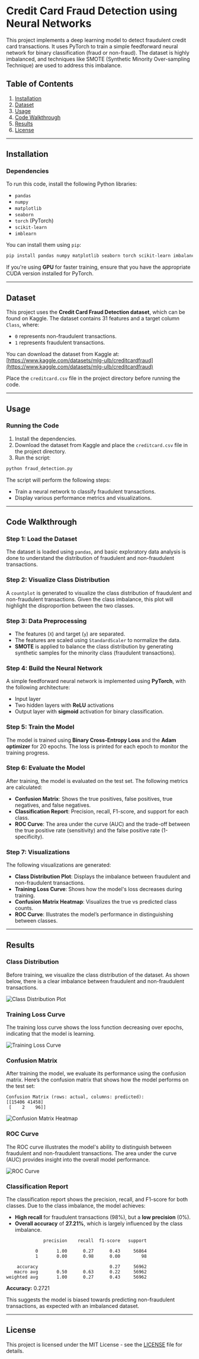 
# Credit Card Fraud Detection using Neural Networks

This project implements a deep learning model to detect fraudulent credit card transactions. It uses PyTorch to train a simple feedforward neural network for binary classification (fraud or non-fraud). The dataset is highly imbalanced, and techniques like SMOTE (Synthetic Minority Over-sampling Technique) are used to address this imbalance.

## Table of Contents

1. [Installation](#installation)
2. [Dataset](#dataset)
3. [Usage](#usage)
4. [Code Walkthrough](#code-walkthrough)
5. [Results](#results)
6. [License](#license)

---

## Installation

### Dependencies

To run this code, install the following Python libraries:

- `pandas`
- `numpy`
- `matplotlib`
- `seaborn`
- `torch` (PyTorch)
- `scikit-learn`
- `imblearn`

You can install them using `pip`:

```bash
pip install pandas numpy matplotlib seaborn torch scikit-learn imbalanced-learn
```

If you're using **GPU** for faster training, ensure that you have the appropriate CUDA version installed for PyTorch.

---

## Dataset

This project uses the **Credit Card Fraud Detection dataset**, which can be found on Kaggle. The dataset contains 31 features and a target column `Class`, where:
- `0` represents non-fraudulent transactions.
- `1` represents fraudulent transactions.

You can download the dataset from Kaggle at:  
[https://www.kaggle.com/datasets/mlg-ulb/creditcardfraud](https://www.kaggle.com/datasets/mlg-ulb/creditcardfraud)

Place the `creditcard.csv` file in the project directory before running the code.

---

## Usage

### Running the Code

1. Install the dependencies.
2. Download the dataset from Kaggle and place the `creditcard.csv` file in the project directory.
3. Run the script:

```bash
python fraud_detection.py
```

The script will perform the following steps:
- Train a neural network to classify fraudulent transactions.
- Display various performance metrics and visualizations.

---

## Code Walkthrough

### Step 1: Load the Dataset

The dataset is loaded using `pandas`, and basic exploratory data analysis is done to understand the distribution of fraudulent and non-fraudulent transactions.

### Step 2: Visualize Class Distribution

A `countplot` is generated to visualize the class distribution of fraudulent and non-fraudulent transactions. Given the class imbalance, this plot will highlight the disproportion between the two classes.

### Step 3: Data Preprocessing

- The features (`X`) and target (`y`) are separated.
- The features are scaled using `StandardScaler` to normalize the data.
- **SMOTE** is applied to balance the class distribution by generating synthetic samples for the minority class (fraudulent transactions).

### Step 4: Build the Neural Network

A simple feedforward neural network is implemented using **PyTorch**, with the following architecture:
- Input layer
- Two hidden layers with **ReLU** activations
- Output layer with **sigmoid** activation for binary classification.

### Step 5: Train the Model

The model is trained using **Binary Cross-Entropy Loss** and the **Adam optimizer** for 20 epochs. The loss is printed for each epoch to monitor the training progress.

### Step 6: Evaluate the Model

After training, the model is evaluated on the test set. The following metrics are calculated:
- **Confusion Matrix**: Shows the true positives, false positives, true negatives, and false negatives.
- **Classification Report**: Precision, recall, F1-score, and support for each class.
- **ROC Curve**: The area under the curve (AUC) and the trade-off between the true positive rate (sensitivity) and the false positive rate (1-specificity).

### Step 7: Visualizations

The following visualizations are generated:
- **Class Distribution Plot**: Displays the imbalance between fraudulent and non-fraudulent transactions.
- **Training Loss Curve**: Shows how the model's loss decreases during training.
- **Confusion Matrix Heatmap**: Visualizes the true vs predicted class counts.
- **ROC Curve**: Illustrates the model’s performance in distinguishing between classes.

---

## Results

### Class Distribution
Before training, we visualize the class distribution of the dataset. As shown below, there is a clear imbalance between fraudulent and non-fraudulent transactions.

![Class Distribution Plot](/images/ClassDistributionPlot.png)

### Training Loss Curve
The training loss curve shows the loss function decreasing over epochs, indicating that the model is learning.

![Training Loss Curve](images/Training_Loss_Curve.png)

### Confusion Matrix
After training the model, we evaluate its performance using the confusion matrix. Here’s the confusion matrix that shows how the model performs on the test set:

```
Confusion Matrix (rows: actual, columns: predicted):
[[15406 41458]
 [    2    96]]
```

![Confusion Matrix Heatmap](images/Confusion_Matrix_Heatmap.png)

### ROC Curve
The ROC curve illustrates the model's ability to distinguish between fraudulent and non-fraudulent transactions. The area under the curve (AUC) provides insight into the overall model performance.

![ROC Curve](images/ROC_Curve.png)

### Classification Report
The classification report shows the precision, recall, and F1-score for both classes. Due to the class imbalance, the model achieves:
- **High recall** for fraudulent transactions (98%), but a **low precision** (0%).
- **Overall accuracy** of **27.21%**, which is largely influenced by the class imbalance.

```
              precision    recall  f1-score   support

           0       1.00      0.27      0.43     56864
           1       0.00      0.98      0.00        98

    accuracy                           0.27     56962
   macro avg       0.50      0.63      0.22     56962
weighted avg       1.00      0.27      0.43     56962
```

**Accuracy:** 0.2721

This suggests the model is biased towards predicting non-fraudulent transactions, as expected with an imbalanced dataset.

---

## License

This project is licensed under the MIT License - see the [LICENSE](LICENSE) file for details.

